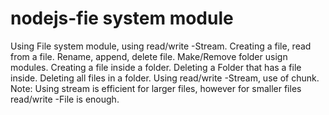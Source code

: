 # nodejs-fie system module
 Using File system module, using read/write -Stream.
 Creating a file, read from a file.
 Rename, append, delete file.
 Make/Remove folder usign modules.
 Creating a file inside a folder.
 Deleting a Folder that has a file inside.
 Deleting all files in a folder.
 Using read/write -Stream, use of chunk.
 Note: Using stream is efficient for larger files, however for smaller files read/write -File is enough.
